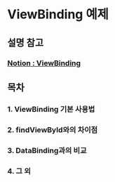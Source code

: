 # ViewBinding 예제
## 설명 참고
### <a href="https://spectacled-plastic-a9d.notion.site/ViewBinding-39d203c4e01840c0abbcb2031c27b6f8">Notion : ViewBinding</a>

## 목차
### 1. ViewBinding 기본 사용법
### 2. findViewById와의 차이점
### 3. DataBinding과의 비교
### 4. 그 외